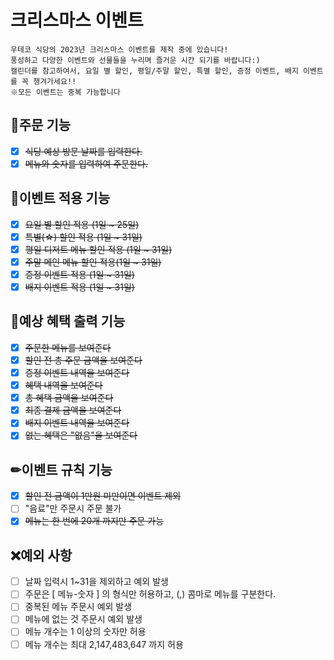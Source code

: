 # 크리스마스 이벤트
```
우테코 식당의 2023년 크리스마스 이벤트를 제작 중에 있습니다!
풍성하고 다양한 이벤트와 선물들을 누리며 즐거운 시간 되기를 바랍니다:)
캘린더를 참고하여서, 요일 별 할인, 평일/주말 할인, 특별 할인, 증정 이벤트, 배지 이벤트를 꼭 챙겨가세요!!
※모든 이벤트는 중복 가능합니다
```


## 📜주문 기능
- [x] ~~식당 예상 방문 날짜를 입력한다.~~  
- [x] ~~메뉴와 숫자를 입력하여 주문한다.~~

## 🎈이벤트 적용 기능
- [x] ~~요일 별 할인 적용 (1일 ~ 25일)~~
- [x] ~~특별(☆) 할인 적용 (1일 ~ 31일)~~
- [x] ~~평일 디저트 메뉴 할인 적용 (1일 ~ 31일)~~
- [x] ~~주말 메인 메뉴 할인 적용(1일 ~ 31일)~~
- [x] ~~증정 이벤트 적용 (1일 ~ 31일)~~
- [x] ~~배지 이벤트 적용 (1일 ~ 31일)~~

## 🎁예상 혜택 출력 기능
- [x] ~~주문한 메뉴를 보여준다~~
- [x] ~~할인 전 총 주문 금액을 보여준다~~
- [x] ~~증정 이벤트 내역을 보여준다~~
- [x] ~~혜택 내역을 보여준다~~ 
- [x] ~~총 혜택 금액을 보여준다~~
- [x] ~~최종 결제 금액을 보여준다~~
- [x] ~~배지 이벤트 내역을 보여준다~~
- [x] ~~없는 혜택은 "없음"을 보여준다~~

## ✏이벤트 규칙 기능
- [x] ~~할인 전 금액이 1만원 미만이면 이벤트 제외~~
- [ ] "음료"만 주문시 주문 불가
- [x] ~~메뉴는 한 번에 20개 까지만 주문 가능~~

## ❌예외 사항
- [ ] 날짜 입력시 1~31을 제외하고 예외 발생
- [ ] 주문은 [ 메뉴-숫자 ] 의 형식만 허용하고, (,) 콤마로 메뉴를 구분한다.
- [ ] 중복된 메뉴 주문시 예외 발생
- [ ] 메뉴에 없는 것 주문시 예외 발생
- [ ] 메뉴 개수는 1 이상의 숫자만 허용
- [ ] 메뉴 개수는 최대 2,147,483,647 까지 허용